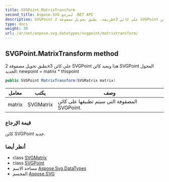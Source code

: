 ```yaml
---
title: SVGPoint.MatrixTransform
second_title: Aspose.SVG لمرجع .NET API
description: SVGPoint طريقة. يطبق تحويل مصفوفة 2x3 على كائن SVGPoint هذا ويعيد كائن SVGPoint المحول الجديد newpoint  matrix  thispoint
type: docs
weight: 30
url: /ar/net/aspose.svg.datatypes/svgpoint/matrixtransform/
---
```

## SVGPoint.MatrixTransform method

يطبق تحويل مصفوفة 2x3 على كائن SVGPoint هذا ويعيد كائن SVGPoint المحول الجديد: newpoint = matrix * thispoint

```csharp
public SVGPoint MatrixTransform(SVGMatrix matrix)
```

| معامل | يكتب | وصف |
| --- | --- | --- |
| matrix | SVGMatrix | المصفوفة التي سيتم تطبيقها على كائن SVGPoint. |

### قيمة الإرجاع

كائن SVGPoint جديد.

### أنظر أيضا

* class [SVGMatrix](../../svgmatrix/)
* class [SVGPoint](../)
* مساحة الاسم [Aspose.Svg.DataTypes](../../svgpoint/)
* المجسم [Aspose.SVG](../../../)


